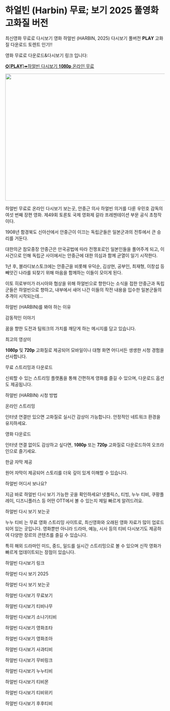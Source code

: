 # 하얼빈 (Harbin) 무료; 보기 2025 풀영화 고화질 버전

최신영화 무료로 다시보기 영화 하얼빈 (HARBIN, 2025) 다시보기 풀버전 𝐏𝐋𝐀𝐘 고화질 다운로드 토렌트 인기!!

영화 무료로 다운로드&다시보기 링크 입니다:


[✪\[𝐏𝐋𝐀𝐘\]➠하얼빈 다시보기 𝟏𝟎𝟖𝟎𝐩 온라인 무료](https://www.noonoo.me/2024/12/harbin-hd-noonootv.html?git)

[<img src="https://i3n.news1.kr/system/photos/2024/12/18/7045238/high.jpg" width="900" height="400" />](https://www.noonoo.me/2024/12/harbin-hd-noonootv.html?git)

하얼빈 무료로 온라인 다시보기 보는곳, 안중근 의사 하얼빈 의거를 다룬 우민호 감독의 여섯 번째 장편 영화. 제49회 토론토 국제 영화제 갈라 프레젠테이션 부문 공식 초청작이다.

1908년 함경북도 신아산에서 안중근이 이끄는 독립군들은 일본군과의 전투에서 큰 승리를 거둔다.

대한의군 참모중장 안중근은 만국공법에 따라 전쟁포로인 일본인들을 풀어주게 되고,
이 사건으로 인해 독립군 사이에서는 안중근에 대한 의심과 함께 균열이 일기 시작한다.

1년 후, 블라디보스토크에는 안중근을 비롯해 우덕순, 김상현, 공부인, 최재형, 이창섭 등
빼앗긴 나라를 되찾기 위해 마음을 함께하는 이들이 모이게 된다.

이토 히로부미가 러시아와 협상을 위해 하얼빈으로 향한다는 소식을 접한 안중근과 독립군들은 하얼빈으로 향하고,
내부에서 새어 나간 이들의 작전 내용을 입수한 일본군들의 추격이 시작되는데…


하얼빈 (HARBIN)를 봐야 하는 이유

감동적인 이야기

꿈을 향한 도전과 팀워크의 가치를 깨닫게 하는 메시지를 담고 있습니다.

최고의 영상미

𝟏𝟎𝟖𝟎𝐩 및 𝟕𝟐𝟎𝐩 고화질로 제공되어 모바일이나 대형 화면 어디서든 생생한 시청 경험을 선사합니다.

무료 스트리밍과 다운로드

신뢰할 수 있는 스트리밍 플랫폼을 통해 간편하게 영화를 즐길 수 있으며, 다운로드 옵션도 제공됩니다.

하얼빈 (HARBIN) 시청 방법

온라인 스트리밍

인터넷 연결만 있으면 고화질로 실시간 감상이 가능합니다. 안정적인 네트워크 환경을 유지하세요.

영화 다운로드

인터넷 연결 없이도 감상하고 싶다면, 𝟏𝟎𝟖𝟎𝐩 또는 𝟕𝟐𝟎𝐩 고화질로 다운로드하여 오프라인으로 즐기세요.

한글 자막 제공

원어 자막이 제공되어 스토리를 더욱 깊이 있게 이해할 수 있습니다.


하얼빈 어디서 보나요?

지금 바로 하얼빈 다시 보기 가능한 곳을 확인하세요! 넷플릭스, 티빙, 누누 티비, 쿠팡플레이, 디즈니플러스 등 어떤 OTT에서 볼 수 있는지 제일 빠르게 알려드려요.

하얼빈 다시 보기 보는곳

누누 티비 는 무료 영화  스트리밍 사이트로, 최신영화와 오래된 영화 자료가 많이 업로드되어 있는 곳입니다. 영화뿐만 아니라 드라마, 예능, 시사 등의  티비 다시보기도 제공하여 다양한 장르의 콘텐츠를 즐길 수 있습니다.

특히 해외 드라마인 미드, 중드, 일드를 실시간 스트리밍으로 볼 수 있으며 신작 영화가 빠르게 업데이트되는 장점이 있습니다.


하얼빈 다시보기 링크

하얼빈 다시 보기 2025

하얼빈 다시 보기 보는곳

하얼빈 다시보기 무료보기

하얼빈 다시보기 티비나무

하얼빈 다시보기 소나기티비

하얼빈 다시보기 영화조타

하얼빈 다시보기 영화조아

하얼빈 다시보기 사과티비

하얼빈 다시보기 무비링크

하얼빈 다시보기 누누티비

하얼빈 다시보기 티비몬

하얼빈 다시보기 티비위키

하얼빈 다시보기 후후티비
